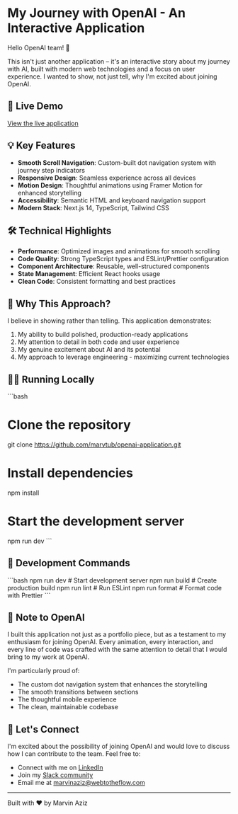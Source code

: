 # My Journey with OpenAI - An Interactive Application

Hello OpenAI team! 👋

This isn't just another application – it's an interactive story about my journey with AI, built with modern web technologies and a focus on user experience. I wanted to show, not just tell, why I'm excited about joining OpenAI.

## 🚀 Live Demo

[View the live application](https://marvins-application.vercel.app/)

## 💡 Key Features

- **Smooth Scroll Navigation**: Custom-built dot navigation system with journey step indicators
- **Responsive Design**: Seamless experience across all devices
- **Motion Design**: Thoughtful animations using Framer Motion for enhanced storytelling
- **Accessibility**: Semantic HTML and keyboard navigation support
- **Modern Stack**: Next.js 14, TypeScript, Tailwind CSS

## 🛠 Technical Highlights

- **Performance**: Optimized images and animations for smooth scrolling
- **Code Quality**: Strong TypeScript types and ESLint/Prettier configuration
- **Component Architecture**: Reusable, well-structured components
- **State Management**: Efficient React hooks usage
- **Clean Code**: Consistent formatting and best practices

## 🎯 Why This Approach?

I believe in showing rather than telling. This application demonstrates:

1. My ability to build polished, production-ready applications
2. My attention to detail in both code and user experience
3. My genuine excitement about AI and its potential
4. My approach to leverage engineering - maximizing current technologies

## 🏃‍♂️ Running Locally

\`\`\`bash

# Clone the repository

git clone https://github.com/marvtub/openai-application.git

# Install dependencies

npm install

# Start the development server

npm run dev
\`\`\`

## 🧪 Development Commands

\`\`\`bash
npm run dev # Start development server
npm run build # Create production build
npm run lint # Run ESLint
npm run format # Format code with Prettier
\`\`\`

## 📝 Note to OpenAI

I built this application not just as a portfolio piece, but as a testament to my enthusiasm for joining OpenAI. Every animation, every interaction, and every line of code was crafted with the same attention to detail that I would bring to my work at OpenAI.

I'm particularly proud of:

- The custom dot navigation system that enhances the storytelling
- The smooth transitions between sections
- The thoughtful mobile experience
- The clean, maintainable codebase

## 🤝 Let's Connect

I'm excited about the possibility of joining OpenAI and would love to discuss how I can contribute to the team. Feel free to:

- Connect with me on [LinkedIn](https://www.linkedin.com/in/marvin-aziz/)
- Join my [Slack community](https://join.slack.com/t/marvinazizweb-udp3027/shared_invite/zt-2vrn2nkw4-_jvNReR8I_tdRUtv75KmiA)
- Email me at [marvinaziz@webtotheflow.com](mailto:marvinaziz@webtotheflow.com)

---

Built with ❤️ by Marvin Aziz
